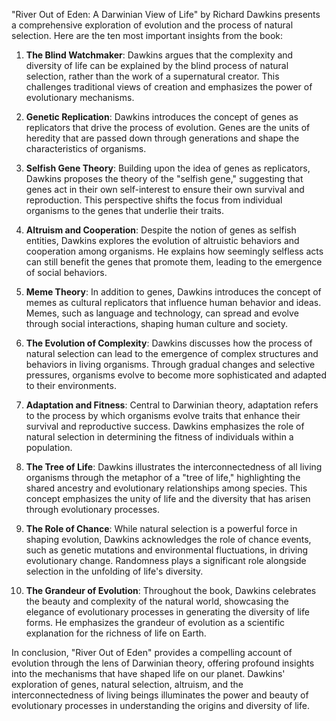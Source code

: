 "River Out of Eden: A Darwinian View of Life" by Richard Dawkins presents a comprehensive exploration of evolution and the process of natural selection. Here are the ten most important insights from the book:

1. **The Blind Watchmaker**: Dawkins argues that the complexity and diversity of life can be explained by the blind process of natural selection, rather than the work of a supernatural creator. This challenges traditional views of creation and emphasizes the power of evolutionary mechanisms.

2. **Genetic Replication**: Dawkins introduces the concept of genes as replicators that drive the process of evolution. Genes are the units of heredity that are passed down through generations and shape the characteristics of organisms.

3. **Selfish Gene Theory**: Building upon the idea of genes as replicators, Dawkins proposes the theory of the "selfish gene," suggesting that genes act in their own self-interest to ensure their own survival and reproduction. This perspective shifts the focus from individual organisms to the genes that underlie their traits.

4. **Altruism and Cooperation**: Despite the notion of genes as selfish entities, Dawkins explores the evolution of altruistic behaviors and cooperation among organisms. He explains how seemingly selfless acts can still benefit the genes that promote them, leading to the emergence of social behaviors.

5. **Meme Theory**: In addition to genes, Dawkins introduces the concept of memes as cultural replicators that influence human behavior and ideas. Memes, such as language and technology, can spread and evolve through social interactions, shaping human culture and society.

6. **The Evolution of Complexity**: Dawkins discusses how the process of natural selection can lead to the emergence of complex structures and behaviors in living organisms. Through gradual changes and selective pressures, organisms evolve to become more sophisticated and adapted to their environments.

7. **Adaptation and Fitness**: Central to Darwinian theory, adaptation refers to the process by which organisms evolve traits that enhance their survival and reproductive success. Dawkins emphasizes the role of natural selection in determining the fitness of individuals within a population.

8. **The Tree of Life**: Dawkins illustrates the interconnectedness of all living organisms through the metaphor of a "tree of life," highlighting the shared ancestry and evolutionary relationships among species. This concept emphasizes the unity of life and the diversity that has arisen through evolutionary processes.

9. **The Role of Chance**: While natural selection is a powerful force in shaping evolution, Dawkins acknowledges the role of chance events, such as genetic mutations and environmental fluctuations, in driving evolutionary change. Randomness plays a significant role alongside selection in the unfolding of life's diversity.

10. **The Grandeur of Evolution**: Throughout the book, Dawkins celebrates the beauty and complexity of the natural world, showcasing the elegance of evolutionary processes in generating the diversity of life forms. He emphasizes the grandeur of evolution as a scientific explanation for the richness of life on Earth.

In conclusion, "River Out of Eden" provides a compelling account of evolution through the lens of Darwinian theory, offering profound insights into the mechanisms that have shaped life on our planet. Dawkins' exploration of genes, natural selection, altruism, and the interconnectedness of living beings illuminates the power and beauty of evolutionary processes in understanding the origins and diversity of life.